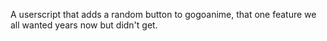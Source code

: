 A userscript that adds a random button to gogoanime, that one feature we all wanted years now but didn't get.

